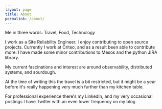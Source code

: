 ```yaml
---
layout: page
title: About
permalink: /about/
---
```


Me in three words: Travel, Food, Technology

I work as a Site Reliability Engineer. I enjoy contributing to open source projects. Currently I work at Criteo, and as a result been able to contribute more. I have made some minor contributions to Mesos and the python JIRA library.

My current fascinations and interest are around observability, distributed systems, and sourdough.

At the time of writing this the travel is a bit restricted, but it might be a year before it's really happening very much further than my kitchen table.

For professional experience there's my LinkedIn, and my very occasional postings I have Twitter with an even lower frequency on my blog.
